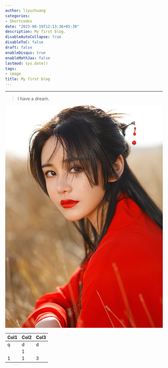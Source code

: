 ```yaml
---
author: liyuchuang
categories:
- Shortcodes
date: "2023-08-19T12:13:36+05:30"
description: My first blog.
disableAutoCollapse: true
disableToC: false
draft: false
enableDisqus: true
enableMathJax: false
lastmod: sys.date()
tags:
- image
title: My first blog
---
```


------------------------------------------------------------------------

> I have a dream.

![female](images/1000.png)

| Col1 | Col2 | Col3 |
|------|------|------|
| q    | d    | d    |
|      | 1    |      |
| 1    | 1    | 3    |
